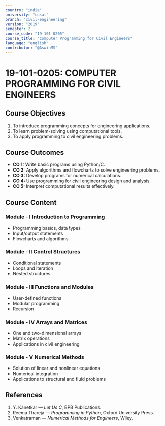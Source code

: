 ```yaml
---
country: "india"
university: "cusat"
branch: "civil-engineering"
version: "2019"
semester: 2
course_code: "19-101-0205"
course_title: "Computer Programming for Civil Engineers"
language: "english"
contributor: "@AswinMS"
---
```


# 19-101-0205: COMPUTER PROGRAMMING FOR CIVIL ENGINEERS

## Course Objectives
1. To introduce programming concepts for engineering applications.
2. To learn problem-solving using computational tools.
3. To apply programming to civil engineering problems.

## Course Outcomes
* **CO 1:** Write basic programs using Python/C.
* **CO 2:** Apply algorithms and flowcharts to solve engineering problems.
* **CO 3:** Develop programs for numerical calculations.
* **CO 4:** Use programming for civil engineering design and analysis.
* **CO 5:** Interpret computational results effectively.

## Course Content

### Module - I Introduction to Programming
* Programming basics, data types
* Input/output statements
* Flowcharts and algorithms

### Module - II Control Structures
* Conditional statements
* Loops and iteration
* Nested structures

### Module - III Functions and Modules
* User-defined functions
* Modular programming
* Recursion

### Module - IV Arrays and Matrices
* One and two-dimensional arrays
* Matrix operations
* Applications in civil engineering

### Module - V Numerical Methods
* Solution of linear and nonlinear equations
* Numerical integration
* Applications to structural and fluid problems

## References
1. Y. Kanetkar — *Let Us C*, BPB Publications.
2. Reema Thareja — *Programming in Python*, Oxford University Press.
3. Venkatraman — *Numerical Methods for Engineers*, Wiley.
